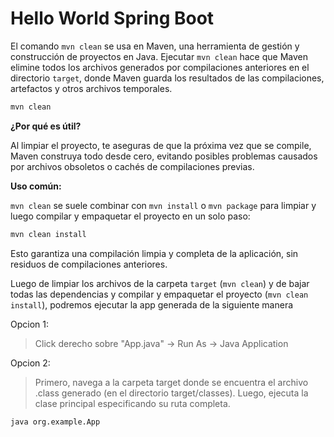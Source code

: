 # Hello World Spring Boot

El comando `mvn clean` se usa en Maven, una herramienta de gestión y construcción de proyectos en Java. Ejecutar `mvn clean` hace que Maven elimine todos los archivos generados por compilaciones anteriores en el directorio `target`, donde Maven guarda los resultados de las compilaciones, artefactos y otros archivos temporales.
```bash
mvn clean
```

**¿Por qué es útil?**

Al limpiar el proyecto, te aseguras de que la próxima vez que se compile, Maven construya todo desde cero, evitando posibles problemas causados por archivos obsoletos o cachés de compilaciones previas.

**Uso común:**

`mvn clean` se suele combinar con `mvn install` o `mvn package` para limpiar y luego compilar y empaquetar el proyecto en un solo paso:
```bash
mvn clean install
```
Esto garantiza una compilación limpia y completa de la aplicación, sin residuos de compilaciones anteriores.

Luego de limpiar los archivos de la carpeta `target` (`mvn clean`) y de bajar todas las dependencias y compilar y empaquetar el proyecto (`mvn clean install`), podremos ejecutar la app generada de la siguiente manera

Opcion 1:
> Click derecho sobre "App.java" -> Run As -> Java Application

Opcion 2:
> Primero, navega a la carpeta target donde se encuentra el archivo .class generado (en el directorio target/classes).
Luego, ejecuta la clase principal especificando su ruta completa.
```bash
java org.example.App
``` 
